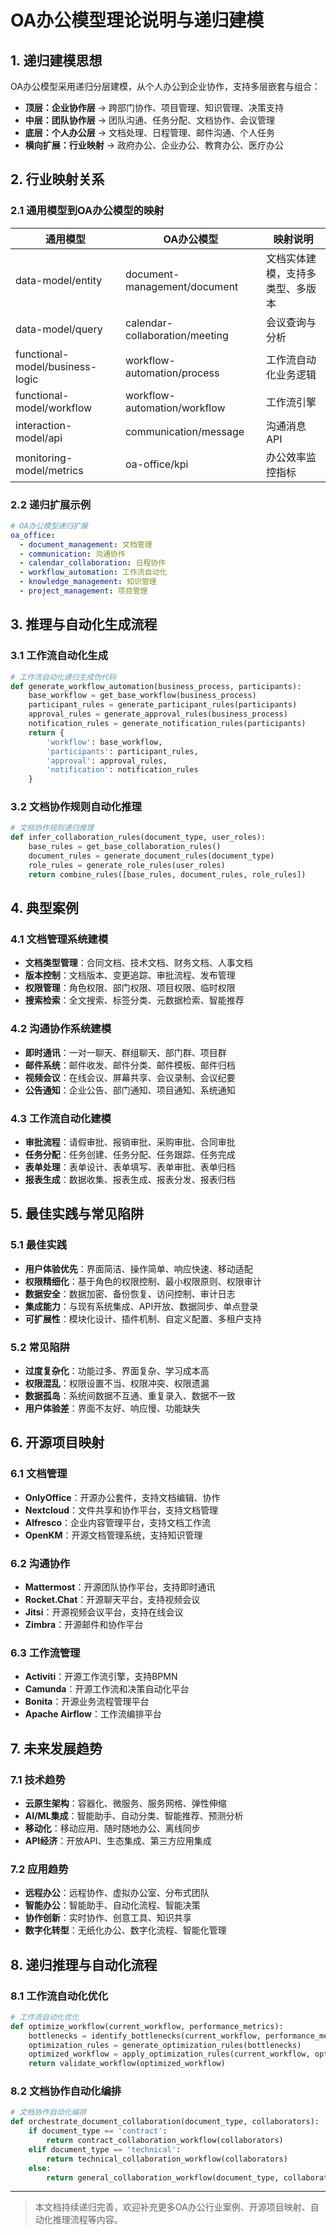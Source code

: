 # OA办公模型理论说明与递归建模

## 1. 递归建模思想

OA办公模型采用递归分层建模，从个人办公到企业协作，支持多层嵌套与组合：

- **顶层：企业协作层** → 跨部门协作、项目管理、知识管理、决策支持
- **中层：团队协作层** → 团队沟通、任务分配、文档协作、会议管理
- **底层：个人办公层** → 文档处理、日程管理、邮件沟通、个人任务
- **横向扩展：行业映射** → 政府办公、企业办公、教育办公、医疗办公

## 2. 行业映射关系

### 2.1 通用模型到OA办公模型的映射

| 通用模型 | OA办公模型 | 映射说明 |
|---------|---------|---------|
| data-model/entity | document-management/document | 文档实体建模，支持多类型、多版本 |
| data-model/query | calendar-collaboration/meeting | 会议查询与分析 |
| functional-model/business-logic | workflow-automation/process | 工作流自动化业务逻辑 |
| functional-model/workflow | workflow-automation/workflow | 工作流引擎 |
| interaction-model/api | communication/message | 沟通消息API |
| monitoring-model/metrics | oa-office/kpi | 办公效率监控指标 |

### 2.2 递归扩展示例

```yaml
# OA办公模型递归扩展
oa_office:
  - document_management: 文档管理
  - communication: 沟通协作
  - calendar_collaboration: 日程协作
  - workflow_automation: 工作流自动化
  - knowledge_management: 知识管理
  - project_management: 项目管理
```

## 3. 推理与自动化生成流程

### 3.1 工作流自动化生成

```python
# 工作流自动化递归生成伪代码
def generate_workflow_automation(business_process, participants):
    base_workflow = get_base_workflow(business_process)
    participant_rules = generate_participant_rules(participants)
    approval_rules = generate_approval_rules(business_process)
    notification_rules = generate_notification_rules(participants)
    return {
        'workflow': base_workflow,
        'participants': participant_rules,
        'approval': approval_rules,
        'notification': notification_rules
    }
```

### 3.2 文档协作规则自动化推理

```python
# 文档协作规则递归推理
def infer_collaboration_rules(document_type, user_roles):
    base_rules = get_base_collaboration_rules()
    document_rules = generate_document_rules(document_type)
    role_rules = generate_role_rules(user_roles)
    return combine_rules([base_rules, document_rules, role_rules])
```

## 4. 典型案例

### 4.1 文档管理系统建模

- **文档类型管理**：合同文档、技术文档、财务文档、人事文档
- **版本控制**：文档版本、变更追踪、审批流程、发布管理
- **权限管理**：角色权限、部门权限、项目权限、临时权限
- **搜索检索**：全文搜索、标签分类、元数据检索、智能推荐

### 4.2 沟通协作系统建模

- **即时通讯**：一对一聊天、群组聊天、部门群、项目群
- **邮件系统**：邮件收发、邮件分类、邮件模板、邮件归档
- **视频会议**：在线会议、屏幕共享、会议录制、会议纪要
- **公告通知**：企业公告、部门通知、项目通知、系统通知

### 4.3 工作流自动化建模

- **审批流程**：请假审批、报销审批、采购审批、合同审批
- **任务分配**：任务创建、任务分配、任务跟踪、任务完成
- **表单处理**：表单设计、表单填写、表单审批、表单归档
- **报表生成**：数据收集、报表生成、报表分发、报表归档

## 5. 最佳实践与常见陷阱

### 5.1 最佳实践

- **用户体验优先**：界面简洁、操作简单、响应快速、移动适配
- **权限精细化**：基于角色的权限控制、最小权限原则、权限审计
- **数据安全**：数据加密、备份恢复、访问控制、审计日志
- **集成能力**：与现有系统集成、API开放、数据同步、单点登录
- **可扩展性**：模块化设计、插件机制、自定义配置、多租户支持

### 5.2 常见陷阱

- **过度复杂化**：功能过多、界面复杂、学习成本高
- **权限混乱**：权限设置不当、权限冲突、权限遗漏
- **数据孤岛**：系统间数据不互通、重复录入、数据不一致
- **用户体验差**：界面不友好、响应慢、功能缺失

## 6. 开源项目映射

### 6.1 文档管理

- **OnlyOffice**：开源办公套件，支持文档编辑、协作
- **Nextcloud**：文件共享和协作平台，支持文档管理
- **Alfresco**：企业内容管理平台，支持文档工作流
- **OpenKM**：开源文档管理系统，支持知识管理

### 6.2 沟通协作

- **Mattermost**：开源团队协作平台，支持即时通讯
- **Rocket.Chat**：开源聊天平台，支持视频会议
- **Jitsi**：开源视频会议平台，支持在线会议
- **Zimbra**：开源邮件和协作平台

### 6.3 工作流管理

- **Activiti**：开源工作流引擎，支持BPMN
- **Camunda**：开源工作流和决策自动化平台
- **Bonita**：开源业务流程管理平台
- **Apache Airflow**：工作流编排平台

## 7. 未来发展趋势

### 7.1 技术趋势

- **云原生架构**：容器化、微服务、服务网格、弹性伸缩
- **AI/ML集成**：智能助手、自动分类、智能推荐、预测分析
- **移动化**：移动应用、随时随地办公、离线同步
- **API经济**：开放API、生态集成、第三方应用集成

### 7.2 应用趋势

- **远程办公**：远程协作、虚拟办公室、分布式团队
- **智能办公**：智能助手、自动化流程、智能决策
- **协作创新**：实时协作、创意工具、知识共享
- **数字化转型**：无纸化办公、数字化流程、智能化管理

## 8. 递归推理与自动化流程

### 8.1 工作流自动化优化

```python
# 工作流自动化优化
def optimize_workflow(current_workflow, performance_metrics):
    bottlenecks = identify_bottlenecks(current_workflow, performance_metrics)
    optimization_rules = generate_optimization_rules(bottlenecks)
    optimized_workflow = apply_optimization_rules(current_workflow, optimization_rules)
    return validate_workflow(optimized_workflow)
```

### 8.2 文档协作自动化编排

```python
# 文档协作自动化编排
def orchestrate_document_collaboration(document_type, collaborators):
    if document_type == 'contract':
        return contract_collaboration_workflow(collaborators)
    elif document_type == 'technical':
        return technical_collaboration_workflow(collaborators)
    else:
        return general_collaboration_workflow(document_type, collaborators)
```

---

> 本文档持续递归完善，欢迎补充更多OA办公行业案例、开源项目映射、自动化推理流程等内容。
